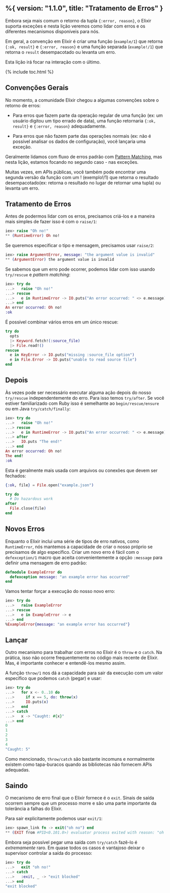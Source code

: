 %{
  version: "1.1.0",
  title: "Tratamento de Erros"
}
---

Embora seja mais comum o retorno da tupla `{:error, reason}`, o Elixir suporta exceções e nesta lição veremos como lidar com erros e os diferentes mecanismos disponíveis para nós.

Em geral, a convenção em Elixir é criar uma função (`example/1`) que retorna `{:ok, result}` e `{:error, reason}` e uma função separada (`example!/1`) que retorna o `result` desempacotado ou levanta um erro.

Esta lição irá focar na interação com o último.

{% include toc.html %}

## Convenções Gerais

No momento, a comunidade Elixir chegou a algumas convenções sobre o retorno de erros:

* Para erros que fazem parte da operação regular de uma função (ex: um usuário digitou um tipo errado de data), uma função retornaria `{:ok, result}` e `{:error, reason}` adequadamente.

* Para erros que não fazem parte das operações normais (ex: não é possível analisar os dados de configuração), você lançaria uma exceção.

Geralmente lidamos com fluxo de erros padrão com [Pattern Matching](../basics/pattern-matching/), mas nesta lição, estamos focando no segundo caso - nas exceções.

Muitas vezes, em APIs públicas, você também pode encontrar uma segunda versão da função com um ! (exemplo!/1) que retorna o resultado desempacotado(ex: retorna o resultado no lugar de retornar uma tupla) ou levanta um erro.

## Tratamento de Erros

Antes de podermos lidar com os erros, precisamos criá-los e a maneira mais simples de fazer isso é com o `raise/1`:

```elixir
iex> raise "Oh no!"
** (RuntimeError) Oh no!
```

Se queremos especificar o tipo e mensagem, precisamos usar `raise/2`:

```elixir
iex> raise ArgumentError, message: "the argument value is invalid"
** (ArgumentError) the argument value is invalid
```

Se sabemos que um erro pode ocorrer, podemos lidar com isso usando `try/rescue` e *pattern matching*:

```elixir
iex> try do
...>   raise "Oh no!"
...> rescue
...>   e in RuntimeError -> IO.puts("An error occurred: " <> e.message)
...> end
An error occurred: Oh no!
:ok
```

É possível combinar vários erros em um único rescue:

```elixir
try do
  opts
  |> Keyword.fetch!(:source_file)
  |> File.read!()
rescue
  e in KeyError -> IO.puts("missing :source_file option")
  e in File.Error -> IO.puts("unable to read source file")
end
```

## Depois

Às vezes pode ser necessário executar alguma ação depois do nosso `try/rescue` independentemente do erro. Para isso temos `try/after`. Se você estiver familiarizado com Ruby isso é semelhante ao `begin/rescue/ensure` ou em Java `try/catch/finally`:

```elixir
iex> try do
...>   raise "Oh no!"
...> rescue
...>   e in RuntimeError -> IO.puts("An error occurred: " <> e.message)
...> after
...>   IO.puts "The end!"
...> end
An error occurred: Oh no!
The end!
:ok
```

Esta é geralmente mais usada com arquivos ou conexões que devem ser fechados:

```elixir
{:ok, file} = File.open("example.json")

try do
  # Do hazardous work
after
  File.close(file)
end
```

## Novos Erros

Enquanto o Elixir inclui uma série de tipos de erro nativos, como `RuntimeError`, nós mantemos a capacidade de criar o nosso próprio se precisamos de algo específico. Criar um novo erro é fácil com o `defexception/1` macro que aceita convenientemente a opção `:message` para definir uma mensagem de erro padrão:

```elixir
defmodule ExampleError do
  defexception message: "an example error has occurred"
end
```

Vamos tentar forçar a execução do nosso novo erro:

```elixir
iex> try do
...>   raise ExampleError
...> rescue
...>   e in ExampleError -> e
...> end
%ExampleError{message: "an example error has occurred"}
```

## Lançar

Outro mecanismo para trabalhar com erros no Elixir é o `throw` e o `catch`. Na prática, isso não ocorre frequentemente no código mais recente de Elixir. Mas, é importante conhecer e entendê-los mesmo assim.

A função `throw/1` nos dá a capacidade para sair da execução com um valor específico que podemos `catch` (pegar) e usar:

```elixir
iex> try do
...>   for x <- 0..10 do
...>     if x == 5, do: throw(x)
...>     IO.puts(x)
...>   end
...> catch
...>   x -> "Caught: #{x}"
...> end
0
1
2
3
4
"Caught: 5"
```

Como mencionado, `throw/catch` são bastante incomuns e normalmente existem como tapa-buracos quando as bibliotecas não fornecem APIs adequadas.

## Saindo

O mecanismo de erro final que o Elixir fornece é o `exit`. Sinais de saída ocorrem sempre que um processo morre e são uma parte importante da tolerância a falhas do Elixir.

Para sair explicitamente podemos usar `exit/1`:

```elixir
iex> spawn_link fn -> exit("oh no") end
** (EXIT from #PID<0.101.0>) evaluator process exited with reason: "oh no"
```

Embora seja possível pegar uma saída com `try/catch` fazê-lo é _extremamente_ raro. Em quase todos os casos é vantajoso deixar o supervisor controlar a saída do processo:

```elixir
iex> try do
...>   exit "oh no!"
...> catch
...>   :exit, _ -> "exit blocked"
...> end
"exit blocked"
```
